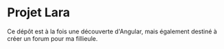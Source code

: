 # Projet Lara

Ce dépôt est à la fois une découverte d'Angular, mais également destiné à créer un forum pour ma fillieule.

